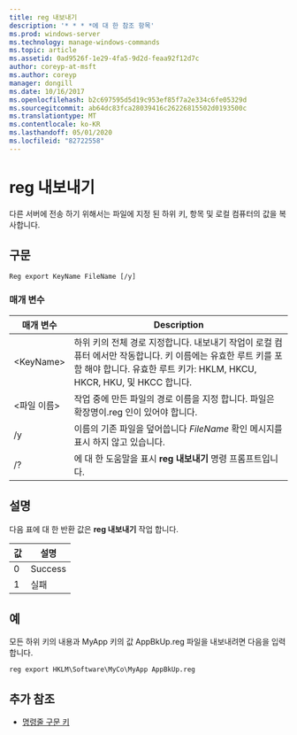 ```yaml
---
title: reg 내보내기
description: '* * * *에 대 한 참조 항목'
ms.prod: windows-server
ms.technology: manage-windows-commands
ms.topic: article
ms.assetid: 0ad9526f-1e29-4fa5-9d2d-feaa92f12d7c
author: coreyp-at-msft
ms.author: coreyp
manager: dongill
ms.date: 10/16/2017
ms.openlocfilehash: b2c697595d5d19c953ef85f7a2e334c6fe05329d
ms.sourcegitcommit: ab64dc83fca28039416c26226815502d0193500c
ms.translationtype: MT
ms.contentlocale: ko-KR
ms.lasthandoff: 05/01/2020
ms.locfileid: "82722558"
---
```

# <a name="reg-export"></a>reg 내보내기



다른 서버에 전송 하기 위해서는 파일에 지정 된 하위 키, 항목 및 로컬 컴퓨터의 값을 복사합니다.



## <a name="syntax"></a>구문

```
Reg export KeyName FileName [/y]
```

### <a name="parameters"></a>매개 변수

|매개 변수|Description|
|---------|-----------|
|\<KeyName>|하위 키의 전체 경로 지정합니다. 내보내기 작업이 로컬 컴퓨터 에서만 작동합니다. 키 이름에는 유효한 루트 키를 포함 해야 합니다. 유효한 루트 키가: HKLM, HKCU, HKCR, HKU, 및 HKCC 합니다.|
|\<파일 이름>|작업 중에 만든 파일의 경로 이름을 지정 합니다. 파일은 확장명이.reg 인이 있어야 합니다.|
|/y|이름의 기존 파일을 덮어씁니다 *FileName* 확인 메시지를 표시 하지 않고 있습니다.|
|/?|에 대 한 도움말을 표시 **reg 내보내기** 명령 프롬프트입니다.|

## <a name="remarks"></a>설명

다음 표에 대 한 반환 값은 **reg 내보내기** 작업 합니다.

|값|설명|
|-----|-----------|
|0|Success|
|1|실패|

## <a name="examples"></a>예

모든 하위 키의 내용과 MyApp 키의 값 AppBkUp.reg 파일을 내보내려면 다음을 입력 합니다.
```
reg export HKLM\Software\MyCo\MyApp AppBkUp.reg
```

## <a name="additional-references"></a>추가 참조

- [명령줄 구문 키](command-line-syntax-key.md)